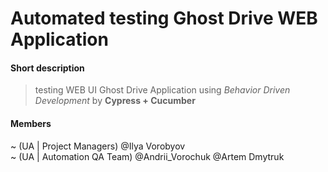 # Automated testing Ghost Drive WEB Application  
  
#### Short description  
> testing WEB UI Ghost Drive Application using _Behavior Driven Development_ by __Cypress + Cucumber__  
  
#### Members  
~ (UA | Project Managers) @Ilya Vorobyov  
~ (UA | Automation QA Team) @Andrii_Vorochuk @Artem Dmytruk  
